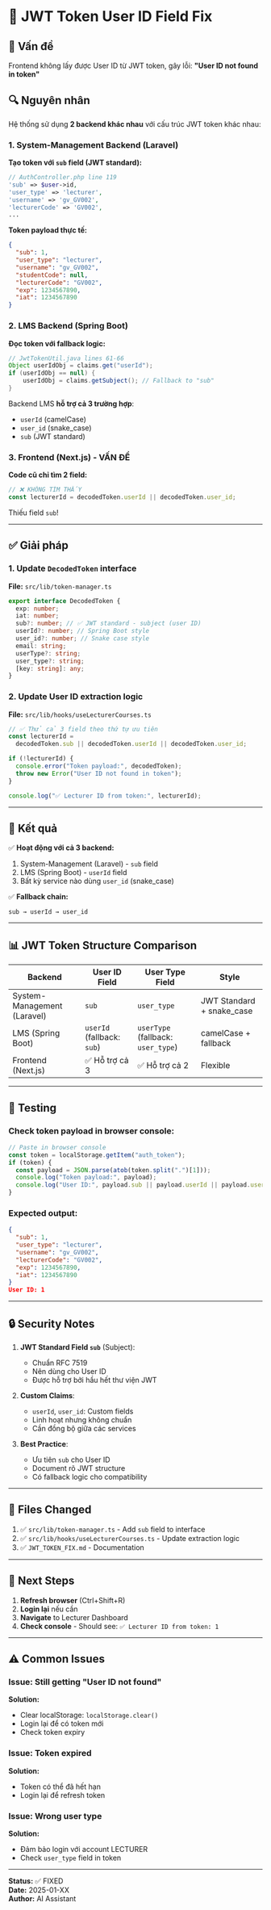 # 🔧 JWT Token User ID Field Fix

## 🐛 Vấn đề

Frontend không lấy được User ID từ JWT token, gây lỗi: **"User ID not found in token"**

## 🔍 Nguyên nhân

Hệ thống sử dụng **2 backend khác nhau** với cấu trúc JWT token khác nhau:

### 1. System-Management Backend (Laravel)

**Tạo token với `sub` field (JWT standard):**

```php
// AuthController.php line 119
'sub' => $user->id,
'user_type' => 'lecturer',
'username' => 'gv_GV002',
'lecturerCode' => 'GV002',
...
```

**Token payload thực tế:**

```json
{
  "sub": 1,
  "user_type": "lecturer",
  "username": "gv_GV002",
  "studentCode": null,
  "lecturerCode": "GV002",
  "exp": 1234567890,
  "iat": 1234567890
}
```

### 2. LMS Backend (Spring Boot)

**Đọc token với fallback logic:**

```java
// JwtTokenUtil.java lines 61-66
Object userIdObj = claims.get("userId");
if (userIdObj == null) {
    userIdObj = claims.getSubject(); // Fallback to "sub"
}
```

Backend LMS **hỗ trợ cả 3 trường hợp**:

- `userId` (camelCase)
- `user_id` (snake_case)
- `sub` (JWT standard)

### 3. Frontend (Next.js) - VẤN ĐỀ

**Code cũ chỉ tìm 2 field:**

```typescript
// ❌ KHÔNG TÌM THẤY
const lecturerId = decodedToken.userId || decodedToken.user_id;
```

Thiếu field `sub`!

---

## ✅ Giải pháp

### 1. Update `DecodedToken` interface

**File:** `src/lib/token-manager.ts`

```typescript
export interface DecodedToken {
  exp: number;
  iat: number;
  sub?: number; // ✅ JWT standard - subject (user ID)
  userId?: number; // Spring Boot style
  user_id?: number; // Snake case style
  email: string;
  userType?: string;
  user_type?: string;
  [key: string]: any;
}
```

### 2. Update User ID extraction logic

**File:** `src/lib/hooks/useLecturerCourses.ts`

```typescript
// ✅ Thử cả 3 field theo thứ tự ưu tiên
const lecturerId =
  decodedToken.sub || decodedToken.userId || decodedToken.user_id;

if (!lecturerId) {
  console.error("Token payload:", decodedToken);
  throw new Error("User ID not found in token");
}

console.log("✅ Lecturer ID from token:", lecturerId);
```

---

## 🎯 Kết quả

✅ **Hoạt động với cả 3 backend:**

1. System-Management (Laravel) - `sub` field
2. LMS (Spring Boot) - `userId` field
3. Bất kỳ service nào dùng `user_id` (snake_case)

✅ **Fallback chain:**

```
sub → userId → user_id
```

---

## 📊 JWT Token Structure Comparison

| Backend                     | User ID Field              | User Type Field                    | Style                     |
| --------------------------- | -------------------------- | ---------------------------------- | ------------------------- |
| System-Management (Laravel) | `sub`                      | `user_type`                        | JWT Standard + snake_case |
| LMS (Spring Boot)           | `userId` (fallback: `sub`) | `userType` (fallback: `user_type`) | camelCase + fallback      |
| Frontend (Next.js)          | ✅ Hỗ trợ cả 3             | ✅ Hỗ trợ cả 2                     | Flexible                  |

---

## 🧪 Testing

### Check token payload in browser console:

```javascript
// Paste in browser console
const token = localStorage.getItem("auth_token");
if (token) {
  const payload = JSON.parse(atob(token.split(".")[1]));
  console.log("Token payload:", payload);
  console.log("User ID:", payload.sub || payload.userId || payload.user_id);
}
```

### Expected output:

```json
{
  "sub": 1,
  "user_type": "lecturer",
  "username": "gv_GV002",
  "lecturerCode": "GV002",
  "exp": 1234567890,
  "iat": 1234567890
}
User ID: 1
```

---

## 🔒 Security Notes

1. **JWT Standard Field `sub`** (Subject):

   - Chuẩn RFC 7519
   - Nên dùng cho User ID
   - Được hỗ trợ bởi hầu hết thư viện JWT

2. **Custom Claims**:

   - `userId`, `user_id`: Custom fields
   - Linh hoạt nhưng không chuẩn
   - Cần đồng bộ giữa các services

3. **Best Practice**:
   - Ưu tiên `sub` cho User ID
   - Document rõ JWT structure
   - Có fallback logic cho compatibility

---

## 📝 Files Changed

1. ✅ `src/lib/token-manager.ts` - Add `sub` field to interface
2. ✅ `src/lib/hooks/useLecturerCourses.ts` - Update extraction logic
3. ✅ `JWT_TOKEN_FIX.md` - Documentation

---

## 🚀 Next Steps

1. **Refresh browser** (Ctrl+Shift+R)
2. **Login lại** nếu cần
3. **Navigate** to Lecturer Dashboard
4. **Check console** - Should see: `✅ Lecturer ID from token: 1`

---

## ⚠️ Common Issues

### Issue: Still getting "User ID not found"

**Solution:**

- Clear localStorage: `localStorage.clear()`
- Login lại để có token mới
- Check token expiry

### Issue: Token expired

**Solution:**

- Token có thể đã hết hạn
- Login lại để refresh token

### Issue: Wrong user type

**Solution:**

- Đảm bảo login với account LECTURER
- Check `user_type` field in token

---

**Status:** ✅ FIXED  
**Date:** 2025-01-XX  
**Author:** AI Assistant
